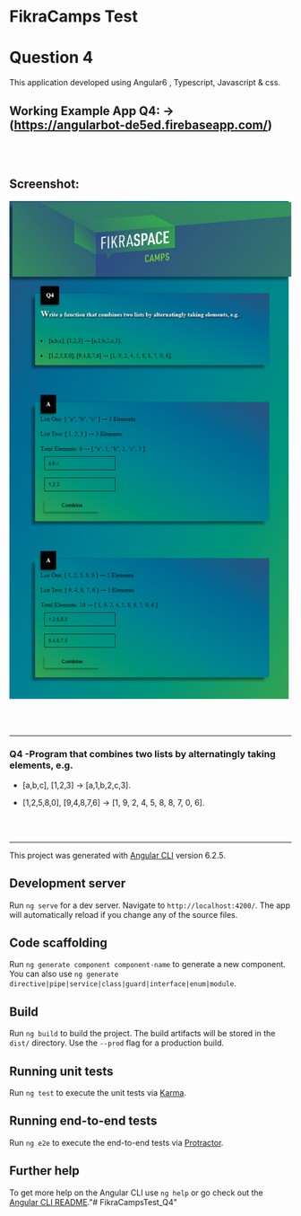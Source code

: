# FikraCamps Test 


# Question 4
This application developed using Angular6 , Typescript, Javascript & css.

## Working Example App Q4: → (https://angularbot-de5ed.firebaseapp.com/)

<br><br>


## Screenshot:

![Alt text](https://github.com/QusaySaad/FikraCampsTest-Q4/blob/master/Q4_Screenshoot.png)

<br><br>
<hr>

### Q4 -Program that combines two lists by alternatingly taking elements, e.g.  
  
-   [a,b,c], [1,2,3] → [a,1,b,2,c,3].
  
-   [1,2,5,8,0], [9,4,8,7,6] → [1, 9, 2, 4, 5, 8, 8, 7, 0, 6].









<br><br>
<hr>


This project was generated with  [Angular CLI](https://github.com/angular/angular-cli)  version 6.2.5.

## [](https://github.com/QusaySaad/FikraCampsTest#development-server)Development server

Run  `ng serve`  for a dev server. Navigate to  `http://localhost:4200/`. The app will automatically reload if you change any of the source files.

## [](https://github.com/QusaySaad/FikraCampsTest#code-scaffolding)Code scaffolding

Run  `ng generate component component-name`  to generate a new component. You can also use  `ng generate directive|pipe|service|class|guard|interface|enum|module`.

## [](https://github.com/QusaySaad/FikraCampsTest#build)Build

Run  `ng build`  to build the project. The build artifacts will be stored in the  `dist/`  directory. Use the  `--prod`  flag for a production build.

## [](https://github.com/QusaySaad/FikraCampsTest#running-unit-tests)Running unit tests

Run  `ng test`  to execute the unit tests via  [Karma](https://karma-runner.github.io/).

## [](https://github.com/QusaySaad/FikraCampsTest#running-end-to-end-tests)Running end-to-end tests

Run  `ng e2e`  to execute the end-to-end tests via  [Protractor](http://www.protractortest.org/).

## [](https://github.com/QusaySaad/FikraCampsTest#further-help)Further help

To get more help on the Angular CLI use  `ng help`  or go check out the  [Angular CLI README](https://github.com/angular/angular-cli/blob/master/README.md)."# FikraCampsTest_Q4" 
